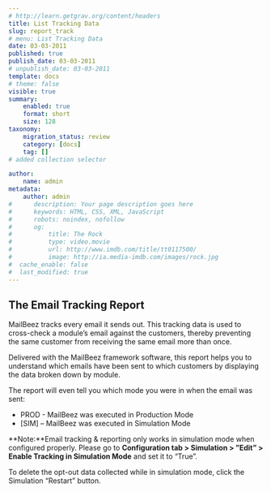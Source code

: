 ```yaml
---
# http://learn.getgrav.org/content/headers
title: List Tracking Data
slug: report_track
# menu: List Tracking Data
date: 03-03-2011
published: true
publish_date: 03-03-2011
# unpublish_date: 03-03-2011
template: docs
# theme: false
visible: true
summary:
    enabled: true
    format: short
    size: 128
taxonomy:
    migration_status: review
    category: [docs]
    tag: []
# added collection selector

author:
    name: admin
metadata:
    author: admin
#      description: Your page description goes here
#      keywords: HTML, CSS, XML, JavaScript
#      robots: noindex, nofollow
#      og:
#          title: The Rock
#          type: video.movie
#          url: http://www.imdb.com/title/tt0117500/
#          image: http://ia.media-imdb.com/images/rock.jpg
#  cache_enable: false
#  last_modified: true
---
```


## The Email Tracking Report

MailBeez tracks every email it sends out. This tracking data is used to cross-check a module’s email against the customers, thereby preventing the same customer from receiving the same email more than once.

Delivered with the MailBeez framework software, this report helps you to understand which emails have been sent to which customers by displaying the data broken down by module.

The report will even tell you which mode you were in when the email was sent:

- PROD - MailBeez was executed in Production Mode
- [SIM] – MailBeez was executed in Simulation Mode

**Note:**Email tracking & reporting only works in simulation mode when configured properly. Please go to **Configuration tab > Simulation > ”Edit” > Enable Tracking in Simulation Mode** and set it to “True”.

To delete the opt-out data collected while in simulation mode, click the Simulation “Restart” button.
